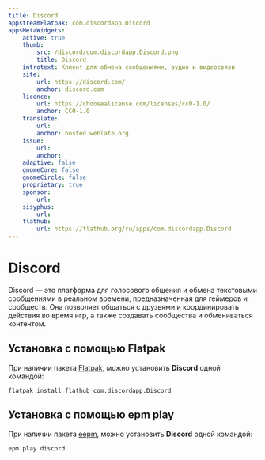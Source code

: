 ```yaml
---
title: Discord
appstreamFlatpak: com.discordapp.Discord
appsMetaWidgets:
    active: true
    thumb:
        src: /discord/com.discordapp.Discord.png
        title: Discord
    introtext: Клиент для обмена сообщениями, аудио и видеосвязи
    site:
        url: https://discord.com/
        anchor: discord.com
    licence:
        url: https://choosealicense.com/licenses/cc0-1.0/
        anchor: CC0-1.0
    translate:
        url: 
        anchor: hosted.weblate.org
    issue: 
        url: 
        anchor: 
    adaptive: false
    gnomeCore: false
    gnomeCircle: false
    proprietary: true
    sponsor: 
        url:
    sisyphus:
        url: 
    flathub:
        url: https://flathub.org/ru/apps/com.discordapp.Discord
---
```


# Discord

Discord — это платформа для голосового общения и обмена текстовыми сообщениями в реальном времени, предназначенная для геймеров и сообществ. Она позволяет общаться с друзьями и координировать действия во время игр, а также создавать сообщества и обмениваться контентом.

## Установка c помощью Flatpak

При наличии пакета [Flatpak](/flatpak), можно установить **Discord** одной командой:

```shell
flatpak install flathub com.discordapp.Discord
```

<!--@include: ./parts/install/software-flatpak.md-->

## Установка c помощью epm play <Badge type="danger" text="Неофициальная сборка" />

При наличии пакета [eepm](/epm), можно установить **Discord** одной командой:

```shell
epm play discord
```